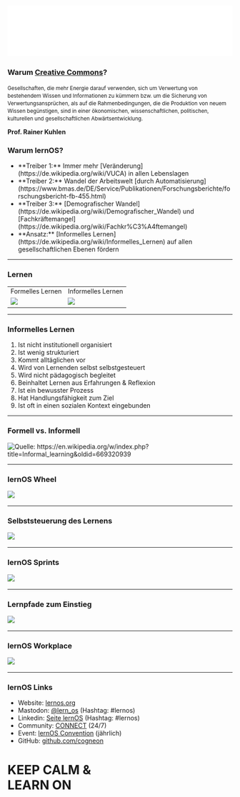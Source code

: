 ![](https://raw.githubusercontent.com/cogneon/lernos-template/master/de/src/images/lernOS-logo-white-4000px.png)

### Warum [Creative Commons](https://creativecommons.org/)?
<small>Gesellschaften, die mehr Energie darauf verwenden, sich um Verwertung von bestehendem Wissen und Informationen zu kümmern bzw. um die Sicherung von Verwertungsansprüchen, als auf die Rahmenbedingungen, die die Produktion von neuem Wissen begünstigen, sind in einer ökonomischen, wissenschaftlichen, politischen, kulturellen und gesellschaftlichen Abwärtsentwicklung.</small>

**Prof. Rainer Kuhlen**

### Warum lernOS?
<ul>
  <li>**Treiber 1:** Immer mehr [Veränderung](https://de.wikipedia.org/wiki/VUCA) in allen Lebenslagen</li>
  <li class="fragment">**Treiber 2:** Wandel der Arbeitswelt [durch Automatisierung](https://www.bmas.de/DE/Service/Publikationen/Forschungsberichte/forschungsbericht-fb-455.html)</li>
  <li class="fragment">**Treiber 3:** [Demografischer Wandel](https://de.wikipedia.org/wiki/Demografischer_Wandel) und [Fachkräftemangel](https://de.wikipedia.org/wiki/Fachkr%C3%A4ftemangel)</li>
  <li class="fragment">**Ansatz:** [Informelles Lernen](https://de.wikipedia.org/wiki/Informelles_Lernen) auf allen gesellschaftlichen Ebenen fördern</li>
</ul>

---

### Lernen
<table>
 <tr>
  <td>Formelles Lernen</td>
  <td>Informelles Lernen</td>
 </tr>
 <tr>
  <td><img src="https://upload.wikimedia.org/wikipedia/commons/thumb/4/42/HNL_Wiki_Wiki_Bus.jpg/320px-HNL_Wiki_Wiki_Bus.jpg" height="320" /></td>
  <td><img src="https://upload.wikimedia.org/wikipedia/commons/thumb/7/79/Cycling_Amsterdam.jpg/320px-Cycling_Amsterdam.jpg" height="320" /></td>
 </tr>
</table>

---

### Informelles Lernen
<ol>
  <li>Ist nicht institutionell organisiert</li>
  <li class="fragment">Ist wenig strukturiert</li>
  <li class="fragment">Kommt alltäglichen vor</li>
  <li class="fragment">Wird von Lernenden selbst selbstgesteuert</li>
  <li class="fragment">Wird nicht pädagogisch begleitet</li>
  <li class="fragment">Beinhaltet Lernen aus Erfahrungen & Reflexion</li>
  <li class="fragment">Ist ein bewusster Prozess</li>
  <li class="fragment">Hat Handlungsfähigkeit zum Ziel</li>
  <li class="fragment">Ist oft in einen sozialen Kontext eingebunden</li>
</ol>

---

### Formell vs. Informell

<img alt="Quelle: https://en.wikipedia.org/w/index.php?title=Informal_learning&oldid=669320939" src="https://upload.wikimedia.org/wikipedia/commons/e/e9/Ttp_samoore.gif" width="80%" />

---

### lernOS Wheel
<img src="https://github.com/cogneon/lernos-for-you/raw/master/de/src/images/lernOS-Wheel.png" width="80%" />

---

### Selbststeuerung des Lernens
<img src="https://cogneon.github.io/lernos-for-you/de/images/lernOS-OKR-zyklus.png" width="100%" />

---

### lernOS Sprints
<img src="https://github.com/cogneon/lernos-for-you/raw/master/de/src/images/lernOS-Sprint.png" width="100%" />

---

### Lernpfade zum Einstieg
<img src="https://cogneon.github.io/lernos-for-you/de/images/lernOS-Lernpfade.png" width="100%" />

---

### lernOS Workplace
<img src="https://cogneon.github.io/lernos-for-you/de/images/lernOS-Workplace.png" width="80%" />

---

### lernOS Links
* Website: [lernos.org](https://lernos.org/)
* Mastodon: [@lern_os](https://colearn.social/@lernos) (Hashtag: #lernos)
* Linkedin: [Seite lernOS](https://www.linkedin.com/showcase/lern-os/) (Hashtag: #lernos)
* Community: [CONNECT](https://community.cogneon.de/) (24/7)
* Event: [lernOS Convention](https://wiki.cogneon.de/loscon) (jährlich)
* GitHub: [github.com/cogneon](https://github.com/cogneon)

# KEEP CALM &<br /> LEARN ON